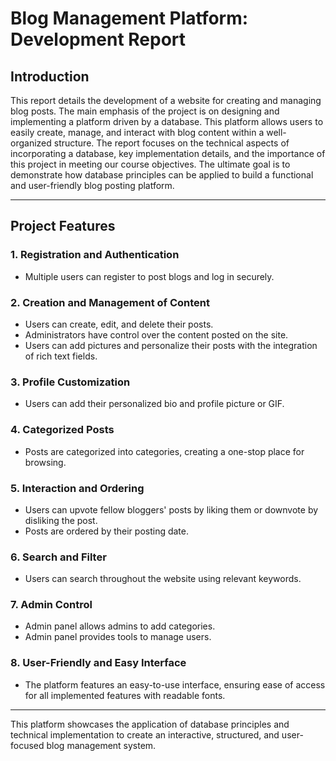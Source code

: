 # Blog Management Platform: Development Report

## Introduction

This report details the development of a website for creating and managing blog posts. The main emphasis of the project is on designing and implementing a platform driven by a database. This platform allows users to easily create, manage, and interact with blog content within a well-organized structure. The report focuses on the technical aspects of incorporating a database, key implementation details, and the importance of this project in meeting our course objectives. The ultimate goal is to demonstrate how database principles can be applied to build a functional and user-friendly blog posting platform.

---

## Project Features

### **1. Registration and Authentication**
- Multiple users can register to post blogs and log in securely.

### **2. Creation and Management of Content**
- Users can create, edit, and delete their posts.
- Administrators have control over the content posted on the site.
- Users can add pictures and personalize their posts with the integration of rich text fields.

### **3. Profile Customization**
- Users can add their personalized bio and profile picture or GIF.

### **4. Categorized Posts**
- Posts are categorized into categories, creating a one-stop place for browsing.

### **5. Interaction and Ordering**
- Users can upvote fellow bloggers' posts by liking them or downvote by disliking the post.
- Posts are ordered by their posting date.

### **6. Search and Filter**
- Users can search throughout the website using relevant keywords.

### **7. Admin Control**
- Admin panel allows admins to add categories.
- Admin panel provides tools to manage users.

### **8. User-Friendly and Easy Interface**
- The platform features an easy-to-use interface, ensuring ease of access for all implemented features with readable fonts.

---

This platform showcases the application of database principles and technical implementation to create an interactive, structured, and user-focused blog management system.
